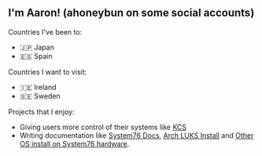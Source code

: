 ## I'm Aaron! (ahoneybun on some social accounts)

Countries I've been to:
- 🇯🇵 Japan
- 🇪🇸 Spain

Countries I want to visit:
- 🇮🇪 Ireland
- 🇸🇪 Sweden

Projects that I enjoy:
- Giving users more control of their systems like [KCS](https://github.com/ahoneybun/keyboard-color-switcher)
- Writing documentation like [System76 Docs](https://github.com/system76/docs/), [Arch LUKS Install](https://github.com/ahoneybun/Arch-LUKS-systemd-boot-install) and [Other OS install on System76 hardware](https://github.com/ahoneybun/Install-OtherOSes-on-System76).
